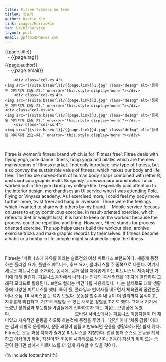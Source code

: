```yaml
---
title: Fitree Fitness be free
titleK: 핏트리
author: Harrie Kim
link: images/HarrieKim
tag: UX/UI/Service
layout: post
email: gpfl614@naver.com
---	
```


<div class="container">

<div class="deDep">
{{page.title}}<br>
<p style="font-size:15px; margin:0px; padding:0px 0px 0px 8px; margin:0px 0px 8px 0px;">- {{page.tag}}</p>
{{page.author}}<br>
<p style="font-size:15px; margin:0px; padding:0px 0px 0px 8px;">- {{page.email}}</p>
</div>


<div class="row" class="imgcolor">
	
		<div class="col-xs-4">
	<img src="{{site.baseurl}}/{{page.link}}1.jpg" class="deImg" alt="등록된 이미지가 없습니다." onerror="this.style.display='none'"></div>
		<div class="col-xs-4">
	<img src="{{site.baseurl}}/{{page.link}}2.jpg" class="deImg" alt="등록된 이미지가 없습니다." onerror="this.style.display='none'"></div>
	<div class="col-xs-4">
	<img src="{{site.baseurl}}/{{page.link}}3.jpg" class="deImg" alt="등록된 이미지가 없습니다." onerror="this.style.display='none'"></div>
		<div class="col-xs-4">
	<img src="{{site.baseurl}}/{{page.link}}4.jpg" class="deImg" alt="등록된 이미지가 없습니다." onerror="this.style.display='none'"></div>
	
</div>
<br>

<div class="det lato">


Fitree is women's fitness brand which is for 'Fitness free'. Fitree deals with flying yoga, pole dance fitness, hoop yoga and pilates which are the new mainstreams of fitness market. I not only introduce new type of fitness, but also convey the sustainable value of fitness, which makes our body and life free. The flexible curved-form of human body shape combined with letter R, and used as a graphic motif. Burgundy is chosen as a brand color. 
I also worked out in the gym during my college life. I especially paid attention to the interior design, merchandises an UI service when I was attending Pole, Flying or Vinyasa academy. As I exercised more, I could feel my body move further more, twist freer and hang in inversion. Those were the feelings which I wanted to share with others by my brand.    
Mobile service focuses on users to enjoy continuous exercise. In result-oriented exercise, which refers to diet or weight loss), it is hard to keep on the workout because the process could be repetitive and tiring. However, Fitree stands for process-oriented exercise. The app helps users build the workout plan, archive exercise tricks and make graphic records by themselves. If fitness become a habit or a hobby in life, people might sustainedly enjoy the fitness.



</div>

<br>

<div class="noto">

Fitree는 '피트니스에 자유를'이라는 슬로건의 여성 피트니스 브랜드이다. 새롭게 등장하는 플라잉 요가, 폴댄스 피트니스, 후프 요가, 필라테스를 주 종목으로 다룬다. 여기서 새로운 피트니스를 소개하는 동시에, 몸과 삶을 자유롭게 하는 피트니스의 지속적인 가치에 대해 알린다. 피트니스 동작에서 나타나는 인체의 곡선 형태를 'R'자에 결합하여 그래픽 모티프로 활용된다. 브랜드 컬러는 버건디를 사용하였다.  
나는 실제로도 대학 생활 중에 다양한 피트니스를 했다. 특히 폴, 플라잉과 빈야사를 배우면서 체육관의 공간연출이나 소품, UI 서비스를 눈 여겨 보았다. 운동을 할수록 내 몸이 더 멀리까지 움직이고, 자유롭게 회전하고, 거꾸로 매달릴 수 있는 새로운 경험을 하기도 했다. 그래서 거기서 느꼈던 성취감과 뿌듯함을 사람들에게 전파하고자 하는 마음도 브랜딩에 녹였다.                                                     
모바일 서비스에서는 피트니스 이용자들이 더 재미있고 지속적인 운동을 하도록 하는것에 중점을 두었다.  '건강' 이나 '체중 감량' 이라는 결과 지향적 운동에서, 운동 과정이 힘들고 반복되면 운동을 생활화하기란 쉽지 않다. Fitree는 운동 과정 자체가 즐거운 피트니스를 지향한다. 앱을 통해 스스로 운동을 계획하고 아카이빙 하며, 자신이 한 운동을 시각적으로 남긴다. 운동이 자신의 취미 또는 습관이 된다면 삶에서 피트니스를 더 쉽게 지속할 수 있을 것이다.


</div>
{% include footer.html %} 